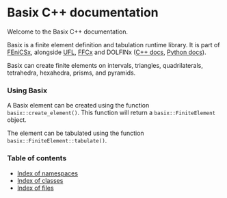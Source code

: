 # Basix C++ documentation

Welcome to the Basix C++ documentation.

Basix is a finite element definition and tabulation runtime library.
It is part of [FEniCSx](https://docs.fenicsproject.org),
alongside [UFL](https://fenics.readthedocs.io/projects/ufl/en/latest), [FFCx](https://docs.fenicsproject.org/ffcx/main)
and DOLFINx ([C++ docs](https://docs.fenicsproject.org/dolfinx/main/cpp),
[Python docs](https://docs.fenicsproject.org/dolfinx/main/python)).

Basix can create finite elements on intervals, triangles, quadrilaterals, tetrahedra, hexahedra, prisms, and pyramids.

### Using Basix
A Basix element can be created using the function `basix::create_element()`.
This function will return a `basix::FiniteElement` object.

The element can be tabulated using the function `basix::FiniteElement::tabulate()`.

### Table of contents
- [Index of namespaces](namespaces.html)
- [Index of classes](annotated.html)
- [Index of files](files.html)
